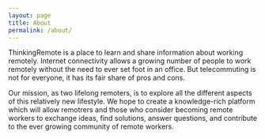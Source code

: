 ```yaml
---
layout: page
title: About
permalink: /about/
---
```


ThinkingRemote is a place to learn and share information about working remotely. 
Internet connectivity allows a growing number of people to work remotely without 
the need to ever set foot in an office.  But telecommuting is not for everyone, 
it has its fair share of pros and cons.  

Our mission, as two lifelong remoters, is to explore all the different aspects
of this relatively new lifestyle. We hope to create a knowledge-rich platform 
which will allow remotrers and those who consider becoming remote workers to exchange
ideas, find solutions, answer questions, and contribute to the ever growing community
of remote workers.
